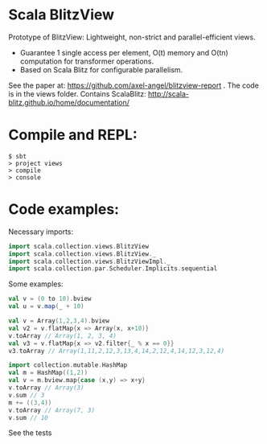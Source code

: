 
# Scala BlitzView

Prototype of BlitzView: Lightweight, non-strict and parallel-efficient views.

 * Guarantee 1 single access per element, O(t) memory and O(tn) computation for transformer operations.
 * Based on Scala Blitz for configurable parallelism.

See the paper at: https://github.com/axel-angel/blitzview-report .
The code is in the views folder.
Contains ScalaBlitz: http://scala-blitz.github.io/home/documentation/

# Compile and REPL:
```shell
$ sbt
> project views
> compile
> console
```

# Code examples:
Necessary imports:
```scala
import scala.collection.views.BlitzView
import scala.collection.views.BlitzView._
import scala.collection.views.BlitzViewImpl._
import scala.collection.par.Scheduler.Implicits.sequential
```

Some examples:
```scala
val v = (0 to 10).bview
val u = v.map(_ + 10)
```

```scala
val v = Array(1,2,3,4).bview
val v2 = v.flatMap{x => Array(x, x+10)}
v.toArray // Array(1, 2, 3, 4)
val v3 = v.flatMap{x => v2.filter{_ % x == 0}}
v3.toArray // Array(1,11,2,12,3,13,4,14,2,12,4,14,12,3,12,4)
```

```scala
import collection.mutable.HashMap
val m = HashMap((1,2))
val v = m.bview.map{case (x,y) => x+y}
v.toArray // Array(3)
v.sum // 3
m += ((3,4))
v.toArray // Array(7, 3)
v.sum // 10
```

See the tests
